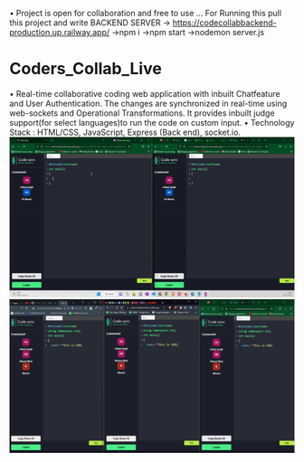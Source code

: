 • Project is open for collaboration and free to use ... For Running this pull this project and write
BACKEND SERVER -> https://codecollabbackend-production.up.railway.app/
->npm i 
->npm start 
->nodemon server.js

# Coders_Collab_Live
• Real-time collaborative coding web application with inbuilt Chatfeature and User Authentication. The changes are synchronized in real-time using web-sockets and Operational Transformations. It provides inbuilt judge support(for select languages)to run the code on custom input. • Technology Stack : HTML/CSS, JavaScript, Express (Back end), socket.io.
![1](GIF.gif)
![2](GIF2.gif)


